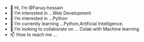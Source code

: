 - 👋 Hi, I’m @Faruq-hossain
- 👀 I’m interested in ...Web Development 
- 👀 I’m interested in ...Python 
- 🌱 I’m currently learning ...Python,Artificial Intelligence.
- 💞️ I’m looking to collaborate on ... Colab with Machine learning
- 📫 How to reach me ...

<!---
Faruq-hossain/Faruq-hossain is a ✨ special ✨ repository because its `README.md` (this file) appears on your GitHub profile.
You can click the Preview link to take a look at your changes.
--->
